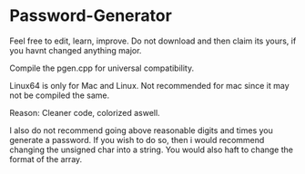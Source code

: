 # Password-Generator

Feel free to edit, learn, improve.
Do not download and then claim its yours, if you havnt changed anything major.

Compile the pgen.cpp for universal compatibility.

Linux64 is only for Mac and Linux. Not recommended for mac since it may not be compiled the same.

Reason: Cleaner code, colorized aswell.

I also do not recommend going above reasonable digits and times you generate a password.
If you wish to do so, then i would recommend changing the unsigned char into a string.
You would also haft to change the format of the array.
